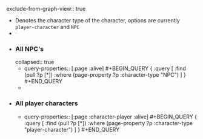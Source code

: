 exclude-from-graph-view:: true

- Denotes the character type of the character, options are currently `player-character` and `NPC`
-
- ### All NPC's
  collapsed:: true
	- query-properties:: [:page :alive]
	  #+BEGIN_QUERY
	  {
	   :query [
	           :find (pull ?p [*]) 
	           :where 
	           (page-property ?p :character-type "NPC")
	           ]
	  }
	  #+END_QUERY
	-
- ### All player characters
	- query-properties:: [:page :character-player :alive]
	  #+BEGIN_QUERY
	  {
	   :query [
	           :find (pull ?p [*]) 
	           :where 
	           (page-property ?p :character-type "player-character")
	           ]
	  }
	  #+END_QUERY